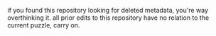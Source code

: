 if you found this repository looking for deleted metadata, you're way overthinking it.
all prior edits to this repository have no relation to the current puzzle, carry on.
